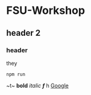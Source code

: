 # FSU-Workshop
## header 2
### header
they
```
npm run
```
~t~
**bold**
*italic*
***f***
h 
[Google](https://www.google.com/)
